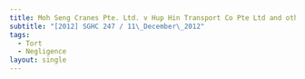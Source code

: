 ```yaml
---
title: Moh Seng Cranes Pte. Ltd. v Hup Hin Transport Co Pte Ltd and others
subtitle: "[2012] SGHC 247 / 11\_December\_2012"
tags:
  - Tort
  - Negligence
layout: single
---
```



